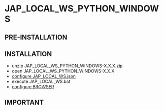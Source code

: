 # JAP\_LOCAL\_WS\_PYTHON\_WINDOWS #

## PRE-INSTALLATION ##

## INSTALLATION ##
  * unzip JAP\_LOCAL\_WS\_PYTHON\_WINDOWS-X.X.X.zip
  * open JAP\_LOCAL\_WS\_PYTHON\_WINDOWS-X.X.X
  * [configure JAP\_LOCAL\_WS.json](CONFIGURE_JAP_LOCAL_WS.md)
  * execute JAP\_LOCAL\_WS.bat
  * [configure BROWSER](CONFIGURE_BROWSER.md)

## IMPORTANT ##
